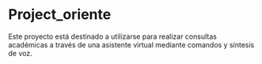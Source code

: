 # Project_oriente
Este proyecto está destinado a utilizarse para realizar consultas académicas a través de una asistente virtual mediante comandos y síntesis de voz.
